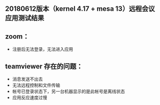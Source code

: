 ## 20180612版本（kernel 4.17 + mesa 13）远程会议应用测试结果

## zoom：
 - 注册后无法登录，无法进入应用

## teamviewer 存在的问题：
 - 消息发送不出去
 - 无法远程控制和文件传输
 - 帐号已登录状态下，另一台机器显示的是此帐号是离线状态
 - 应用反应速度过慢
